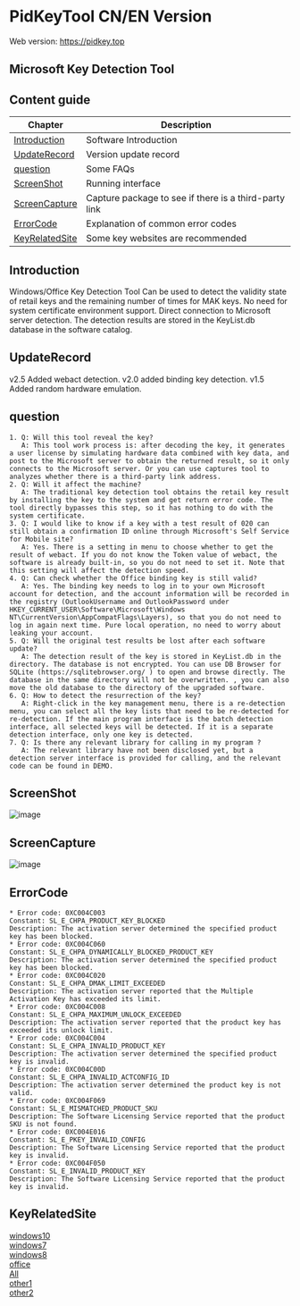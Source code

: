 

# PidKeyTool CN/EN Version
Web version: https://pidkey.top
## Microsoft Key Detection Tool

## Content guide
| Chapter | Description |
|-|-|
| [Introduction](#Introduction) | Software Introduction |
| [UpdateRecord](#UpdateRecord) | Version update record |
| [question](#question) | Some FAQs |
| [ScreenShot](#ScreenShot) | Running interface |
| [ScreenCapture](#ScreenCapture) | Capture package to see if there is a third-party link |
| [ErrorCode](#ErrorCode) | Explanation of common error codes |
| [KeyRelatedSite](#KeyRelatedSite) | Some key websites are recommended |


## Introduction
Windows/Office Key Detection Tool
Can be used to detect the validity state of retail keys and the remaining number of times for MAK keys.
No need for system certificate environment support. Direct connection to Microsoft server detection.
The detection results are stored in the KeyList.db database in the software catalog.

## UpdateRecord
v2.5 Added webact detection.
v2.0 added binding key detection.
v1.5 Added random hardware emulation.

## question
    1. Q: Will this tool reveal the key?
       A: This tool work process is: after decoding the key, it generates a user license by simulating hardware data combined with key data, and post to the Microsoft server to obtain the returned result, so it only connects to the Microsoft server. Or you can use captures tool to analyzes whether there is a third-party link address.
    2. Q: Will it affect the machine?
       A: The traditional key detection tool obtains the retail key result by installing the key to the system and get return error code. The tool directly bypasses this step, so it has nothing to do with the system certificate.
    3. Q: I would like to know if a key with a test result of 020 can still obtain a confirmation ID online through Microsoft's Self Service for Mobile site?
       A: Yes. There is a setting in menu to choose whether to get the result of webact. If you do not know the Token value of webact, the software is already built-in, so you do not need to set it. Note that this setting will affect the detection speed.
    4. Q: Can check whether the Office binding key is still valid?
       A: Yes. The binding key needs to log in to your own Microsoft account for detection, and the account information will be recorded in the registry (OutlookUsername and OutlookPassword under HKEY_CURRENT_USER\Software\Microsoft\Windows NT\CurrentVersion\AppCompatFlags\Layers), so that you do not need to log in again next time. Pure local operation, no need to worry about leaking your account.
    5. Q: Will the original test results be lost after each software update?
       A: The detection result of the key is stored in KeyList.db in the directory. The database is not encrypted. You can use DB Browser for SQLite (https://sqlitebrowser.org/ ) to open and browse directly. The database in the same directory will not be overwritten. , you can also move the old database to the directory of the upgraded software.
    6. Q: How to detect the resurrection of the key?
       A: Right-click in the key management menu, there is a re-detection menu, you can select all the key lists that need to be re-detected for re-detection. If the main program interface is the batch detection interface, all selected keys will be detected. If it is a separate detection interface, only one key is detected.
    7. Q: Is there any relevant library for calling in my program ?
       A: The relevant library have not been disclosed yet, but a detection server interface is provided for calling, and the relevant code can be found in DEMO.

## ScreenShot
![image](https://github.com/laomms/PidKeyBatch/blob/master/checks.gif)

## ScreenCapture
![image](https://github.com/laomms/PidKeyBatch/blob/master/record.gif)

## ErrorCode
    * Error code: 0XC004C003
    Constant: SL_E_CHPA_PRODUCT_KEY_BLOCKED
    Description: The activation server determined the specified product key has been blocked.
    * Error code: 0XC004C060
    Constant: SL_E_CHPA_DYNAMICALLY_BLOCKED_PRODUCT_KEY
    Description: The activation server determined the specified product key has been blocked.
    * Error code: 0XC004C020
    Constant: SL_E_CHPA_DMAK_LIMIT_EXCEEDED
    Description: The activation server reported that the Multiple Activation Key has exceeded its limit.
    * Error code: 0XC004C008
    Constant: SL_E_CHPA_MAXIMUM_UNLOCK_EXCEEDED
    Description: The activation server reported that the product key has exceeded its unlock limit.
    * Error code: 0XC004C004
    Constant: SL_E_CHPA_INVALID_PRODUCT_KEY
    Description: The activation server determined the specified product key is invalid.
    * Error code: 0XC004C00D
    Constant: SL_E_CHPA_INVALID_ACTCONFIG_ID
    Description: The activation server determined the product key is not valid.
    * Error code: 0XC004F069
    Constant: SL_E_MISMATCHED_PRODUCT_SKU
    Description: The Software Licensing Service reported that the product SKU is not found.
    * Error code: 0XC004E016
    Constant: SL_E_PKEY_INVALID_CONFIG
    Description: The Software Licensing Service reported that the product key is invalid.
    * Error code: 0XC004F050
    Constant: SL_E_INVALID_PRODUCT_KEY
    Description: The Software Licensing Service reported that the product key is invalid.
     
 
## KeyRelatedSite
[windows10](https://philka.ru/forum/topic/46610-kliuchi-aktivatcii-windows-10-vse-redaktcii/page-309)    
[windows7](https://philka.ru/forum/topic/46608-kliuchi-aktivatcii-windows-7-vsekh-redaktcii/page-134)    
[windows8](https://philka.ru/forum/topic/46609-kliuchi-aktivatcii-windows-8-81-vsekh-redaktcii/page-89)    
[office](https://philka.ru/forum/topic/47480-kliuchi-aktivatcii-microsoft-office-all-version/page-115?hl=office)    
[All](http://forum.rsload.net/)    
[other1](https://vn-z.vn/threads/tong-hop-key-windows-va-office.10945/)    
[other2](https://www.aihao.cc/)    
